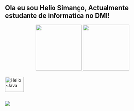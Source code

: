 
## Ola eu sou Helio Simango, Actualmente estudante de informatica no DMI!
<div align="center">
  <a href="https://github.com/Helio-Simango">
  <img height="150em" src="https://github-readme-stats.vercel.app/api?username=Helio-Simango&show_icons=true&theme=dracula&include_all_commits=true&count_private=true"/>
  <img height="150em" src="https://github-readme-stats.vercel.app/api/top-langs/?username=Helio-Simango&layout=compact&langs_count=7&theme=dracula"/>
</div>
  
<div style="display: inline_block"><br>
  <img align="center" alt="Helio-Java" height="50" width="60" src="https://cdn.jsdelivr.net/gh/devicons/devicon/icons/java/java-plain-wordmark.svg" />
</div>
  
  ##
  
<div> 
   <a href = "mailto:contatoheliojanuariosimango@gmail.com"><img src="https://img.shields.io/badge/Gmail-D14836?style=for-the-badge&logo=gmail&logoColor=white"></a>
  
